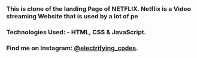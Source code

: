 ### This is clone of the landing Page of NETFLIX. Netflix is a Video streaming Website that is used by a lot of pe

### Technologies Used: - HTML, CSS & JavaScript.

### Find me on Instagram: [@electrifying_codes][instagram].

[instagram]: https://www.instagram.com/electrifying_codes
